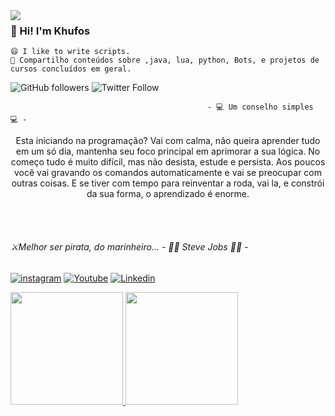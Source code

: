 <img align="left" src="https://pa1.narvii.com/6456/954ac5283e92495ecf477661d6fcd739684cc6d7_128.gif"/>



### 👋 Hi! I'm Khufos
 
    😄 I like to write scripts.
    👯 Compartilho conteúdos sobre ,java, lua, python, Bots, e projetos de cursos concluídos em geral.
    


![GitHub followers](https://img.shields.io/github/followers/khufos?style=flat-square)
![Twitter Follow](https://img.shields.io/twitter/follow/khufos?style=flat-square)

                                                - 💻 Um conselho simples 💻 -
<div align="center">
  Esta iniciando na programação? Vai com calma, não queira aprender tudo em um só dia, mantenha seu foco principal em aprimorar a sua lógica. No começo tudo é muito difícil, mas   não desista, estude e persista. Aos poucos você vai gravando os comandos automaticamente e vai se preocupar com outras coisas. E se tiver com tempo para reinventar a roda, vai   la, e constrói da sua forma, o aprendizado é enorme.
</div>

<br><br>

 ###### ⚔️Melhor ser pirata, do marinheiro...  - 🏴‍☠️ Steve Jobs 🏴‍☠️ -
 
 ##   
      
[![instagram](https://img.shields.io/badge/instagram-white.svg?style=for-the-badge&logo=instagram)](https://www.instagram.com/khufos/)
[![Youtube](https://img.shields.io/badge/Youtube-red.svg?style=for-the-badge&logo=youtube)](https://www.youtube.com/channel/UC2ENO1MeRjhd8F23d5068fg)
[![Linkedin](https://img.shields.io/badge/LinkedIn-blue?style=for-the-badge&logo=Linkedin)]()
<div align="left">
<a href="https://github.com/khufos">
<img height="180em" src="https://github-readme-stats.vercel.app/api?username=khufos&show_icons=true&theme=dark&include_all_commits=true&count_private=true"/>
<img height="180em" src="https://github-readme-stats.vercel.app/api/top-langs/?username=khufos&layout=compact&langs_count=7&theme=dark"/>
</div>
 
 
